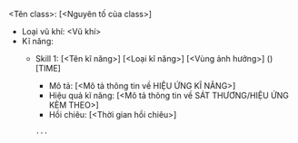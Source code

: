 <Tên class>: [<Nguyên tố của class>]
- Loại vũ khí: <Vũ khí>
- Kĩ năng:
  + Skill 1: [<Tên kĩ năng>] [<Loại kĩ năng>] [<Vùng ảnh hưởng>] (<UNTIMATE>) [TIME]
    + Mô tả: [<Mô tả thông tin về HIỆU ỨNG KĨ NĂNG>]
    + Hiệu quả kĩ năng: [<Mô tả thông tin về SÁT THƯƠNG/HIỆU ỨNG KÈM THEO>]
    + Hồi chiêu: [<Thời gian hồi chiêu>]
  
    `...`
